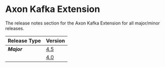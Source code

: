 # Axon Kafka Extension

The release notes section for the Axon Kafka Extension for all major/minor releases.

| Release Type | Version |
| :--- | :--- |
| _**Major**_ | [4.5](rn-kafka-major-releases.md#release-45) |
|  | [4.0](rn-kafka-major-releases.md#release-40) |
